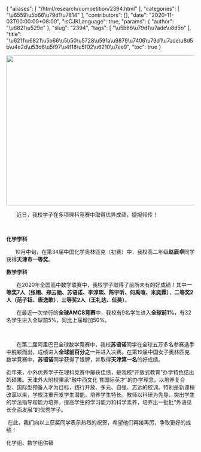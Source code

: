 {
    "aliases": [
        "/html/research/competition/2394.html"
    ],
    "categories": [
        "\u6559\u5b66\u79d1\u7814"
    ],
    "contributors": [],
    "date": "2020-11-03T00:00:00+08:00",
    "isCJKLanguage": true,
    "params": {
        "author": "\u6821\u529e"
    },
    "slug": "2394",
    "tags": [
        "\u5b66\u79d1\u7ade\u8d5b"
    ],
    "title": "\u6211\u6821\u5b66\u5b50\u5728\u591a\u9879\u7406\u79d1\u7ade\u8d5b\u4e2d\u53d6\u5f97\u4f18\u5f02\u6210\u7ee9",
    "toc": true
}


<img
    src="https://cdn.tfls.online/mirror/full/99d2c450fc4618d4a91f6ec4ec268e369d47bf96.jpg"
    style="display:block;margin-left:auto;margin-right:auto;"
    decoding="async"
    fetchpriority="auto"
    loading="lazy"
    height="400"
    width="600"
/>




        近日，我校学子在多项理科竞赛中取得优异成绩，捷报频传！




        




**化学学科**




       10月中旬，在第34届中国化学奥林匹克（初赛）中，我校高二年级**赵辰卓**同学获得**天津市一等奖**。




  





**数学学科**




        在2020年全国高中数学联赛中，我校学子取得了前所未有的好成绩！其中**一等奖7人（张栩、郑云驰、苏语诺、李淳熙、陈宇昕、何禹喧、米奕霖）**，**二等奖2人（范子钰、唐逸歌）**，**三等奖2人（王礼达、任昊）**。




  





       在最近一次举行的**全球AMC8竞赛**中，我校有9名学生进入**全球前1%**，有32名学生进入全球前5%，同比上届增加50%。




        




        在第二届阿里巴巴全球数学竞赛中，我校**苏语诺**同学在全球五万多名参赛选手中脱颖而出，成绩进入**全球前百分之一**并进入决赛。在第19届中国女子奥林匹克数学竞赛中，**苏语诺**同学获得了银牌，并取得**天津第一名**的好成绩。




  










 近年来，小外优秀学子在理科竞赛中屡获佳绩，是我校“开放式教育”办学特色结出的硕果。天津外大附校秉承“融中西文化 育国际英才”的办学理念，以培养复合型、国际型预备人才为目标，践行开放、多元、自强、志远的校训。特别是新课程改革以来，学校注重开发学生潜能，培养学生特长。教师以科研为先导，突出学生的学法指导和能力培养，提高学生的学习能力和科学素养，培养出一批批“外语见长全面发展”的优秀学子。




  在此，我们向以上获奖同学表示热烈的祝贺，希望他们再接再厉，争取更好的成绩！




  





化学组、数学组供稿




  




